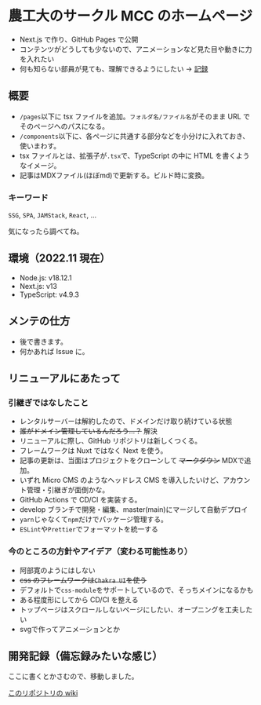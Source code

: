 # 農工大のサークル MCC のホームページ

- Next.js で作り、GitHub Pages で公開
- コンテンツがどうしても少ないので、アニメーションなど見た目や動きに力を入れたい
- 何も知らない部員が見ても、理解できるようにしたい → [記録](https://github.com/tuatmcc/mcc-website/wiki)

## 概要

- `/pages`以下に tsx ファイルを追加。`フォルダ名/ファイル名`がそのまま URL でそのページへのパスになる。
- `/components`以下に、各ページに共通する部分などを小分けに入れておき、使いまわす。
- tsx ファイルとは、拡張子が`.tsx`で、TypeScript の中に HTML を書くようなイメージ。
- 記事はMDXファイル(ほぼmd)で更新する。ビルド時に変換。

### キーワード

`SSG`, `SPA`, `JAMStack`, `React`, ...

気になったら調べてね。

## 環境（2022.11 現在）

- Node.js: v18.12.1
- Next.js: v13
- TypeScript: v4.9.3

## メンテの仕方

- 後で書きます。
- 何かあれば Issue に。

## リニューアルにあたって

### 引継ぎではなしたこと

- レンタルサーバーは解約したので、ドメインだけ取り続けている状態
- ~~誰がドメイン管理しているんだろう...？~~ 解決
- リニューアルに際し、GitHub リポジトリは新しくつくる。
- フレームワークは Nuxt ではなく Next を使う。
- 記事の更新は、当面はプロジェクトをクローンして ~~マークダウン~~ MDXで追加。
- いずれ Micro CMS のようなヘッドレス CMS を導入したいけど、アカウント管理・引継ぎが面倒かな。
- GitHub Actions で CD/CI を実装する。
- develop ブランチで開発・編集、master(main)にマージして自動デプロイ
- `yarn`じゃなくて`npm`だけでパッケージ管理する。
- `ESLint`や`Prettier`でフォーマットを統一する

### 今のところの方針やアイデア（変わる可能性あり）

- 阿部寛のようにはしない
- ~~css のフレームワークは`Chakra UI`を使う~~
- デフォルトで`css-module`をサポートしているので、そっちメインになるかも
- ある程度形にしてから CD/CI を整える
- トップページはスクロールしないページにしたい、オープニングを工夫したい
- svgで作ってアニメーションとか

## 開発記録（備忘録みたいな感じ）

ここに書くとかさむので、移動しました。

[このリポジトリの wiki](https://github.com/tuatmcc/mcc-website/wiki)
